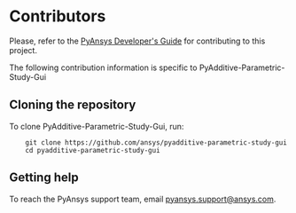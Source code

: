 # Contributors

Please, refer to the [PyAnsys Developer's Guide] for contributing to this project.

[PyAnsys Developer's Guide]: https://dev.docs.pyansys.com/index.html

The following contribution information is specific to PyAdditive-Parametric-Study-Gui

## Cloning the repository

To clone PyAdditive-Parametric-Study-Gui, run:

```text
    git clone https://github.com/ansys/pyadditive-parametric-study-gui
    cd pyadditive-parametric-study-gui
```

## Getting help

To reach the PyAnsys support team, email <pyansys.support@ansys.com>.
